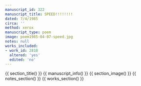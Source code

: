 ```yaml
---
manuscript_id: 322
manuscript_title: SPEED!!!!!!!!
dated: 7/4/1985
circa: ''
method: xerox
manuscript_type: poem
image: poem1985-04-07-speed.jpg
notes: null
works_included:
- work_id: 2810
  altered: 'yes'
  edited: 'no'
---
```


{{ section_title() }}
{{ manuscript_info() }}
{{ section_image() }}
{{ notes_section() }}
{{ works_section() }}
